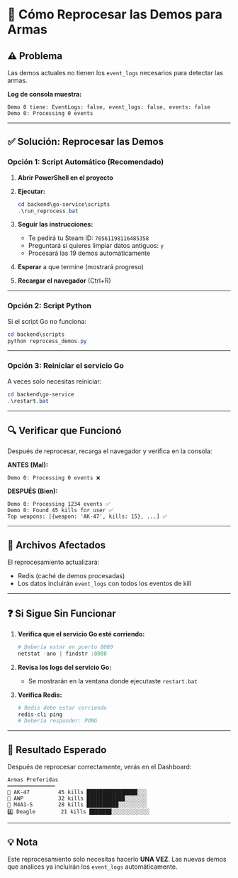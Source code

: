 # 🔄 Cómo Reprocesar las Demos para Armas

## ⚠️ Problema
Las demos actuales no tienen los `event_logs` necesarios para detectar las armas.

**Log de consola muestra:**
```
Demo 0 tiene: EventLogs: false, event_logs: false, events: false
Demo 0: Processing 0 events
```

---

## ✅ Solución: Reprocesar las Demos

### **Opción 1: Script Automático (Recomendado)**

1. **Abrir PowerShell en el proyecto**
2. **Ejecutar:**
   ```powershell
   cd backend\go-service\scripts
   .\run_reprocess.bat
   ```

3. **Seguir las instrucciones:**
   - Te pedirá tu Steam ID: `76561198116485358`
   - Preguntará si quieres limpiar datos antiguos: `y`
   - Procesará las 19 demos automáticamente

4. **Esperar** a que termine (mostrará progreso)

5. **Recargar el navegador** (Ctrl+R)

---

### **Opción 2: Script Python**

Si el script Go no funciona:

```powershell
cd backend\scripts
python reprocess_demos.py
```

---

### **Opción 3: Reiniciar el servicio Go**

A veces solo necesitas reiniciar:

```powershell
cd backend\go-service
.\restart.bat
```

---

## 🔍 Verificar que Funcionó

Después de reprocesar, recarga el navegador y verifica en la consola:

**ANTES (Mal):**
```
Demo 0: Processing 0 events ❌
```

**DESPUÉS (Bien):**
```
Demo 0: Processing 1234 events ✅
Demo 0: Found 45 kills for user ✅
Top weapons: [{weapon: 'AK-47', kills: 15}, ...] ✅
```

---

## 📁 Archivos Afectados

El reprocesamiento actualizará:
- Redis (caché de demos procesadas)
- Los datos incluirán `event_logs` con todos los eventos de kill

---

## ❓ Si Sigue Sin Funcionar

1. **Verifica que el servicio Go esté corriendo:**
   ```powershell
   # Debería estar en puerto 8080
   netstat -ano | findstr :8080
   ```

2. **Revisa los logs del servicio Go:**
   - Se mostrarán en la ventana donde ejecutaste `restart.bat`

3. **Verifica Redis:**
   ```powershell
   # Redis debe estar corriendo
   redis-cli ping
   # Debería responder: PONG
   ```

---

## 🎯 Resultado Esperado

Después de reprocesar correctamente, verás en el Dashboard:

```
Armas Preferidas
━━━━━━━━━━━━━━━
🥇 AK-47         45 kills ████████████████░░░
🥈 AWP           32 kills ████████████░░░░░░░
🥉 M4A1-S        28 kills ██████████░░░░░░░░░
4️⃣ Deagle        21 kills ███████░░░░░░░░░░░░
```

---

## 💡 Nota

Este reprocesamiento solo necesitas hacerlo **UNA VEZ**. Las nuevas demos que analices ya incluirán los `event_logs` automáticamente.

